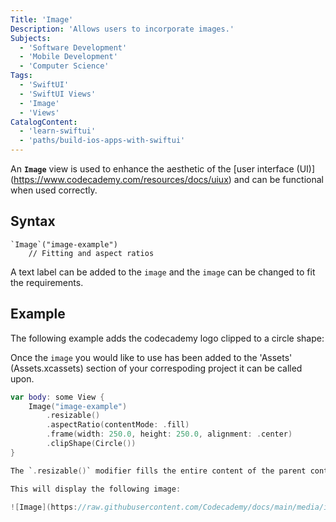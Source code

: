 ```yaml
---
Title: 'Image'
Description: 'Allows users to incorporate images.'
Subjects:
  - 'Software Development'
  - 'Mobile Development'
  - 'Computer Science'
Tags:
  - 'SwiftUI'
  - 'SwiftUI Views'
  - 'Image'
  - 'Views'
CatalogContent:
  - 'learn-swiftui'
  - 'paths/build-ios-apps-with-swiftui'
---
```


An **`Image`** view is used to enhance the aesthetic of the [user interface (UI)] (https://www.codecademy.com/resources/docs/uiux) and can be functional when used correctly.

## Syntax

```pseudo 
`Image`("image-example")
    // Fitting and aspect ratios
```

A text label can be added to the `image` and the `image` can be changed to fit the requirements.

## Example

The following example adds the codecademy logo clipped to a circle shape:

Once the `image` you would like to use has been added to the 'Assets' (Assets.xcassets) section of your correspoding project it can be called upon.

```swift
var body: some View {
    Image("image-example")
        .resizable()
        .aspectRatio(contentMode: .fill)
        .frame(width: 250.0, height: 250.0, alignment: .center)
        .clipShape(Circle())
}

The `.resizable()` modifier fills the entire content of the parent container.  The `.aspectRatio()` maintains the original aspect ratio. The size can then be restricted to a custom `.frame()`. In this case the `.clipShape()` modifier is a [`Circle()`](https://www.codecademy.com/resources/docs/swiftui/views/circle).

This will display the following image:

![Image](https://raw.githubusercontent.com/Codecademy/docs/main/media/image-example.png)
